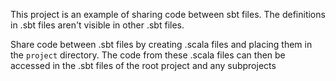 This project is an example of sharing code between sbt files.  The definitions in .sbt files aren't visible in other .sbt files.  

Share code between .sbt files by creating .scala files and placing them in the ```project``` directory.  The code from these .scala files can then be accessed in the .sbt files of the root project and any subprojects
